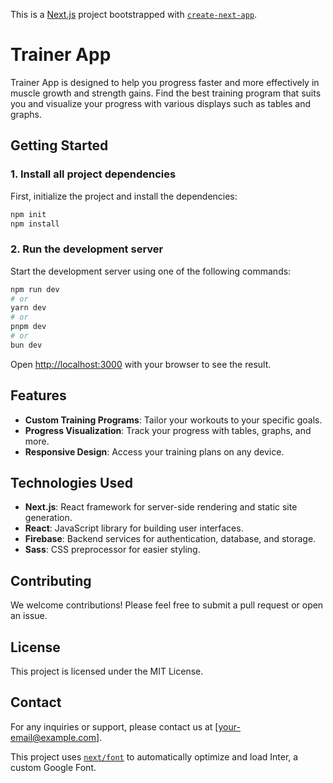 This is a [Next.js](https://nextjs.org/) project bootstrapped with [`create-next-app`](https://github.com/vercel/next.js/tree/canary/packages/create-next-app).

# Trainer App

Trainer App is designed to help you progress faster and more effectively in muscle growth and strength gains. Find the best training program that suits you and visualize your progress with various displays such as tables and graphs.

## Getting Started

### 1. Install all project dependencies

First, initialize the project and install the dependencies:

```bash
npm init
npm install
```

### 2. Run the development server

Start the development server using one of the following commands:

```bash
npm run dev
# or
yarn dev
# or
pnpm dev
# or
bun dev
```

Open [http://localhost:3000](http://localhost:3000) with your browser to see the result.

## Features

- **Custom Training Programs**: Tailor your workouts to your specific goals.
- **Progress Visualization**: Track your progress with tables, graphs, and more.
- **Responsive Design**: Access your training plans on any device.

## Technologies Used

- **Next.js**: React framework for server-side rendering and static site generation.
- **React**: JavaScript library for building user interfaces.
- **Firebase**: Backend services for authentication, database, and storage.
- **Sass**: CSS preprocessor for easier styling.

## Contributing

We welcome contributions! Please feel free to submit a pull request or open an issue.

## License

This project is licensed under the MIT License.

## Contact

For any inquiries or support, please contact us at [your-email@example.com].

This project uses [`next/font`](https://nextjs.org/docs/basic-features/font-optimization) to automatically optimize and load Inter, a custom Google Font.
